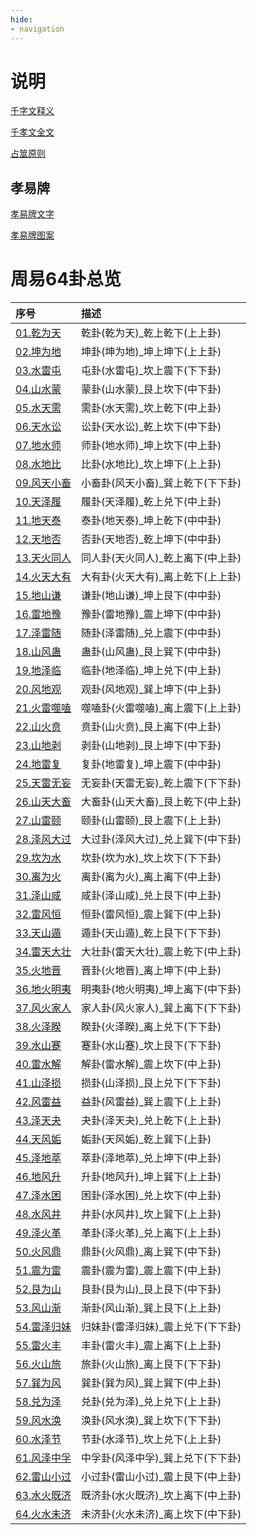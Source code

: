 ```yaml
---
hide:
- navigation
---
```

# 说明
[千字文释义](千孝文/千字文释义.md)

[千孝文全文](千孝文/千孝文.md)

[占筮原则](千孝文/占筮原则.md)

## 孝易牌

[孝易牌文字](千孝文/孝易牌文字.md)

[孝易牌图案](千孝文/孝易牌图案.md)

# 周易64卦总览

| 序号                  | 描述                    |
|:--------------------|:----------------------|
| [01.乾为天](01.乾为天/)   | 乾卦(乾为天)_乾上乾下(上上卦)    |
| [02.坤为地](02.坤为地/)   | 坤卦(坤为地)_坤上坤下(上上卦)    |
| [03.水雷屯](03.水雷屯/)   | 屯卦(水雷屯)_坎上震下(下下卦)    |
| [04.山水蒙](04.山水蒙/)   | 蒙卦(山水蒙)_艮上坎下(中下卦)    |
| [05.水天需](05.水天需/)   | 需卦(水天需)_坎上乾下(中上卦)    |
| [06.天水讼](06.天水讼/)   | 讼卦(天水讼)_乾上坎下(中下卦)    |
| [07.地水师](07.地水师/)   | 师卦(地水师)_坤上坎下(中上卦)    |
| [08.水地比](08.水地比/)   | 比卦(水地比)_坎上坤下(上上卦)    |
| [09.风天小畜](09.风天小畜/) | 小畜卦(风天小畜)_巽上乾下(下下卦)  |
| [10.天泽履](10.天泽履/)   | 履卦(天泽履)_乾上兑下(中上卦)   |
| [11.地天泰](11.地天泰/)   | 泰卦(地天泰)_坤上乾下(中中卦)   |
| [12.天地否](12.天地否/)   | 否卦(天地否)_乾上坤下(中中卦)   |
| [13.天火同人](13.天火同人/) | 同人卦(天火同人)_乾上离下(中上卦) |
| [14.火天大有](14.火天大有/) | 大有卦(火天大有)_离上乾下(上上卦) |
| [15.地山谦](15.地山谦/)   | 谦卦(地山谦)_坤上艮下(中中卦)   |
| [16.雷地豫](16.雷地豫/)   | 豫卦(雷地豫)_震上坤下(中中卦)   |
| [17.泽雷随](17.泽雷随/)   | 随卦(泽雷随)_兑上震下(中中卦)   |
| [18.山风蛊](18.山风蛊/)   | 蛊卦(山风蛊)_艮上巽下(中中卦)   |
| [19.地泽临](19.地泽临/)   | 临卦(地泽临)_坤上兑下(中上卦)   |
| [20.风地观](20.风地观/)   | 观卦(风地观)_巽上坤下(中上卦)   |
| [21.火雷噬嗑](21.火雷噬嗑/) | 噬嗑卦(火雷噬嗑)_离上震下(上上卦) |
| [22.山火贲](22.山火贲/)   | 贲卦(山火贲)_艮上离下(中上卦)   |
| [23.山地剥](23.山地剥/)   | 剥卦(山地剥)_艮上坤下(中下卦)   |
| [24.地雷复](24.地雷复/)   | 复卦(地雷复)_坤上震下(中中卦)   |
| [25.天雷无妄](25.天雷无妄/) | 无妄卦(天雷无妄)_乾上震下(下下卦) |
| [26.山天大畜](26.山天大畜/) | 大畜卦(山天大畜)_艮上乾下(中上卦) |
| [27.山雷颐](27.山雷颐/)   | 颐卦(山雷颐)_艮上震下(上上卦)   |
| [28.泽风大过](28.泽风大过/) | 大过卦(泽风大过)_兑上巽下(中下卦) |
| [29.坎为水](29.坎为水/)   | 坎卦(坎为水)_坎上坎下(下下卦)   |
| [30.离为火](30.离为火/)   | 离卦(离为火)_离上离下(中上卦)   |
| [31.泽山咸](31.泽山咸/)   | 咸卦(泽山咸)_兑上艮下(中上卦)   |
| [32.雷风恒](32.雷风恒/)   | 恒卦(雷风恒)_震上巽下(中上卦)   |
| [33.天山遁](33.天山遁/)   | 遁卦(天山遁)_乾上艮下(下下卦)   |
| [34.雷天大壮](34.雷天大壮/) | 大壮卦(雷天大壮)_震上乾下(中上卦) |
| [35.火地晋](35.火地晋/)   | 晋卦(火地晋)_离上坤下(中上卦)   |
| [36.地火明夷](36.地火明夷/) | 明夷卦(地火明夷)_坤上离下(中下卦) |
| [37.风火家人](37.风火家人/) | 家人卦(风火家人)_巽上离下(下下卦) |
| [38.火泽睽](38.火泽睽/)   | 睽卦(火泽睽)_离上兑下(下下卦)   |
| [39.水山蹇](39.水山蹇/)   | 蹇卦(水山蹇)_坎上艮下(下下卦)   |
| [40.雷水解](40.雷水解/)   | 解卦(雷水解)_震上坎下(中上卦)   |
| [41.山泽损](41.山泽损/)   | 损卦(山泽损)_艮上兑下(下下卦)   |
| [42.风雷益](42.风雷益/)   | 益卦(风雷益)_巽上震下(上上卦)   |
| [43.泽天夬](43.泽天夬/)   | 夬卦(泽天夬)_兑上乾下(上上卦)   |
| [44.天风姤](44.天风姤/)   | 姤卦(天风姤)_乾上巽下(上卦)   |
| [45.泽地萃](45.泽地萃/)   | 萃卦(泽地萃)_兑上坤下(中上卦)   |
| [46.地风升](46.地风升/)   | 升卦(地风升)_坤上巽下(上上卦)   |
| [47.泽水困](47.泽水困/)   | 困卦(泽水困)_兑上坎下(中上卦)   |
| [48.水风井](48.水风井/)   | 井卦(水风井)_坎上巽下(上上卦)   |
| [49.泽火革](49.泽火革/)   | 革卦(泽火革)_兑上离下(上上卦)   |
| [50.火风鼎](50.火风鼎/)   | 鼎卦(火风鼎)_离上巽下(中下卦)   |
| [51.震为雷](51.震为雷/)   | 震卦(震为雷)_震上震下(中上卦)   |
| [52.艮为山](52.艮为山/)   | 艮卦(艮为山)_艮上艮下(中下卦)   |
| [53.风山渐](53.风山渐/)   | 渐卦(风山渐)_巽上艮下(上上卦)   |
| [54.雷泽归妹](54.雷泽归妹/) | 归妹卦(雷泽归妹)_震上兑下(下下卦) |
| [55.雷火丰](55.雷火丰/)   | 丰卦(雷火丰)_震上离下(上上卦)   |
| [56.火山旅](56.火山旅/)   | 旅卦(火山旅)_离上艮下(下下卦)   |
| [57.巽为风](57.巽为风/)   | 巽卦(巽为风)_巽上巽下(中上卦)   |
| [58.兑为泽](58.兑为泽/)   | 兑卦(兑为泽)_兑上兑下(上上卦)   |
| [59.风水涣](59.风水涣/)   | 涣卦(风水涣)_巽上坎下(下下卦)   |
| [60.水泽节](60.水泽节/)   | 节卦(水泽节)_坎上兑下(上上卦)   |
| [61.风泽中孚](61.风泽中孚/) | 中孚卦(风泽中孚)_巽上兑下(下下卦) |
| [62.雷山小过](62.雷山小过/) | 小过卦(雷山小过)_震上艮下(中上卦) |
| [63.水火既济](63.水火既济/) | 既济卦(水火既济)_坎上离下(中上卦) |
| [64.火水未济](64.火水未济/) | 未济卦(火水未济)_离上坎下(中下卦) |

